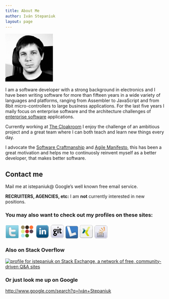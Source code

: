 ```yaml
---
title: About Me
author: Iván Stepaniuk
layout: page
---
```

![Iván Stepaniuk](/img/ivan-stepaniuk.jpg)

I am a software developer with a strong background in electronics and I have been writing software for more than fifteen years in a wide variety of languages and platforms, ranging from Assembler to JavaScript and from 8bit micro-controllers to large business applications. For the last five years I maily focus on enterprise software and the architecture challenges of [enterprise software](/what-is-enterprise-software/) applications.

Currently working at [The Cloakroom](http://www.thecloakroom.com) I enjoy the challenge of an ambitious project and a great team where I can both teach and learn new things every day.

I advocate the [Software Craftmanship](http://manifesto.softwarecraftsmanship.org/) and [Agile Manifesto][1], this has been a great motivation and helps me to continuosly reinvent myself as a better developer, that makes better software.

## Contact me
Mail me at istepaniuk@ Google&#8217;s well known free email service.

**RECRUITERS, AGENCIES, etc:** I am **not** currently interested in new positions.

### You may also want to check out my profiles on these sites:

[<img alt="Twitter" src="/img/icons/twitter.png" width="43" height="43" />][2]
[<img alt="Coderwall" src="/img/icons/coderwall.png" width="44" height="44" />][3]
[<img alt="LinkedIn" src="/img/icons/linkedin.png" width="43" height="43" />][4]
[<img alt="Gigthub" src="/img/icons/github.png" width="44" height="44" />][5]
[<img alt="Layrd" style="margin-top: 6px;" src="/img/icons/lanyrd.png" width="39" height="39" />][6]
[<img alt="Xing" style="margin-top: 4px;" src="/img/icons/xing.png" width="44" height="44" />][7]
[<img alt="Stack Overflow" style="margin-bottom: 0px; margin-top: 5px;" src="/img/icons/stack-overflow.png" width="41" height="41" />][8]

### Also on Stack Overflow
[<img title="Profile for istepaniuk on Stack Exchange, a network of free, community-driven Q&amp;A sites" alt="profile for istepaniuk on Stack Exchange, a network of free, community-driven Q&amp;A sites" src="http://stackexchange.com/users/flair/477181.png" width="208" height="58" />][8]

### Or just look me up on Google
<a href="http://www.google.com/search?q=Iván+Stepaniuk" target="_blank">http://www.google.com/search?q=Iván+Stepaniuk</a>


 [1]: http://agilemanifesto.org/ "Agile Manifesto"
 [2]: http://twitter.com/istepaniuk "Iván Stepaniuk on Twitter"
 [3]: http://coderwall.com/istepaniuk "Iván Stepaiuk on Coderwall"
 [4]: http://www.linkedin.com/in/istepaniuk "Iván Stepaniuk LinkedIn profile"
 [5]: https://github.com/istepaniuk "Iván Stepaniuk Github profile"
 [6]: http://lanyrd.com/profile/istepaniuk/ "Iván Stepaniuk Lanyrd profile"
 [7]: http://www.xing.com/profile/Ivan_Stepaniuk
 [8]: http://stackoverflow.com/users/888525/istepaniuk "Iván Stepaniuk on Stack Overflow"

